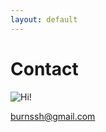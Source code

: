 ```yaml
---
layout: default
---
```


# Contact

![Hi!](https://github.com/seeess1/seeess1.github.io/raw/master/assets/images/wave.png=50x50)

<burnssh@gmail.com>